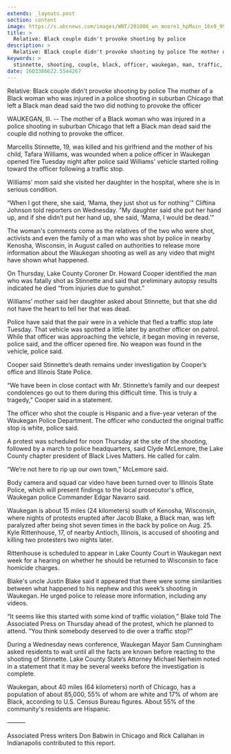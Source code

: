 ```yaml
--- 
extends: _layouts.post 
section: content 
image: https://s.abcnews.com/images/WNT/201006_wn_moore1_hpMain_16x9_992.jpg 
title: > 
  Relative: Black couple didn't provoke shooting by police 
description: > 
  Relative: Black couple didn't provoke shooting by police The mother of a Black woman who was injured in a police shooting in suburban Chicago that left a Black man dead said the two did nothing to provoke the officerWAUKEGAN, Ill. -- The mother of a Black woman who was injured in a police shooting in suburban Chicago that left a Black man dead said the couple did nothing to provoke the officer.While that officer was approaching the vehicle, it began moving in reverse, police said, and the officer opened fire.The officer who shot the couple is Hispanic and a five-year veteran of the Waukegan Police Department.Kyle Rittenhouse, 17, of nearby Antioch, Illinois, is accused of shooting and killing two protesters two nights later.Blake's uncle Justin Blake said it appeared that there were some similarities between what happened to his nephew and this week’s shooting in Waukegan. 
keywords: > 
  stinnette, shooting, couple, black, officer, waukegan, man, traffic, didnt, provoke, relative, vehicle, mother, shot 
date: 1603386622.5544267 
--- 
```

<div><p>Relative: Black couple didn't provoke shooting by police The mother of a Black woman who was injured in a police shooting in suburban Chicago that left a Black man dead said the two did nothing to provoke the officer</p><p>WAUKEGAN, Ill. -- The mother of a Black woman who was injured in a police shooting in suburban Chicago that left a Black man dead said the couple did nothing to provoke the officer.</p><p>Marcellis Stinnette, 19, was killed and his girlfriend and the mother of his child, Tafara Williams, was wounded when a police officer in Waukegan opened fire Tuesday night after police said Williams' vehicle started rolling toward the officer following a traffic stop.</p><p class="Ad incontentTeads incontentTeads--story ad-slot"></p><p>Williams' mom said she visited her daughter in the hospital, where she is in serious condition.</p><p>&#8220;When I got there, she said, &#8216;Mama, they just shot us for nothing'" Cliftina Johnson told reporters on Wednesday. "My daughter said she put her hand up, and if she didn&#8217;t put her hand up, she said, &#8216;Mama, I would be dead.&#8217;&#8221;</p><p>The woman's comments come as the relatives of the two who were shot, activists and even the family of a man who was shot by police in nearby Kenosha, Wisconsin, in August called on authorities to release more information about the Waukegan shooting as well as any video that might have shown what happened.</p><p>On Thursday, Lake County Coroner Dr. Howard Cooper identified the man who was fatally shot as Stinnette and said that preliminary autopsy results indicated he died &#8220;from injuries due to gunshot.&#8221;</p><p>Williams&#8217; mother said her daughter asked about Stinnette, but that she did not have the heart to tell her that was dead.</p><p>Police have said that the pair were in a vehicle that fled a traffic stop late Tuesday. That vehicle was spotted a little later by another officer on patrol. While that officer was approaching the vehicle, it began moving in reverse, police said, and the officer opened fire. No weapon was found in the vehicle, police said.</p><p>Cooper said Stinnette&#8217;s death remains under investigation by Cooper&#8217;s office and Illinois State Police.</p><p>&#8220;We have been in close contact with Mr. Stinnette&#8217;s family and our deepest condolences go out to them during this difficult time. This is truly a tragedy,&#8221; Cooper said in a statement.</p><p class="Ad incontentTeads2 incontentTeads2--story ad-slot"></p><p>The officer who shot the couple is Hispanic and a five-year veteran of the Waukegan Police Department. The officer who conducted the original traffic stop is white, police said.</p><p>A protest was scheduled for noon Thursday at the site of the shooting, followed by a march to police headquarters, said Clyde McLemore, the Lake County chapter president of Black Lives Matters. He called for calm.</p><p>&#8220;We&#8217;re not here to rip up our own town,&#8221; McLemore said.</p><p>Body camera and squad car video have been turned over to Illinois State Police, which will present findings to the local prosecutor's office, Waukegan police Commander Edgar Navarro said.</p><p>Waukegan is about 15 miles (24 kilometers) south of Kenosha, Wisconsin, where nights of protests erupted after         Jacob Blake, a Black man, was left paralyzed after being shot seven times in the back by police on Aug. 25. Kyle Rittenhouse, 17, of nearby Antioch, Illinois, is accused of shooting and killing two protesters two nights later.</p><p>Rittenhouse is scheduled to appear in Lake County Court in Waukegan next week for a hearing on whether he should be         returned to Wisconsin to face homicide charges.</p><p>Blake's uncle Justin Blake said it appeared that there were some similarities between what happened to his nephew and this week&#8217;s shooting in Waukegan. He urged police to release more information, including any videos.</p><p>&#8220;It seems like this started with some kind of traffic violation,&#8221; Blake told The Associated Press on Thursday ahead of the protest, which he planned to attend. &#8220;You think somebody deserved to die over a traffic stop?&#8221;</p><p>During a Wednesday news conference, Waukegan Mayor Sam Cunningham asked residents to wait until all the facts are known before reacting to the shooting of Stinnette. Lake County State&#8217;s Attorney Michael Nerheim noted in a statement that it may be several weeks before the investigation is complete.</p><p>Waukegan, about 40 miles (64 kilometers) north of Chicago, has a population of about 85,000, 55% of whom are white and 17% of whom are Black, according to U.S. Census Bureau figures. About 55% of the community's residents are Hispanic.</p><p>&#8212;&#8212;&#8212;</p><p>Associated Press writers Don Babwin in Chicago and Rick Callahan in Indianapolis contributed to this report.</p></div>